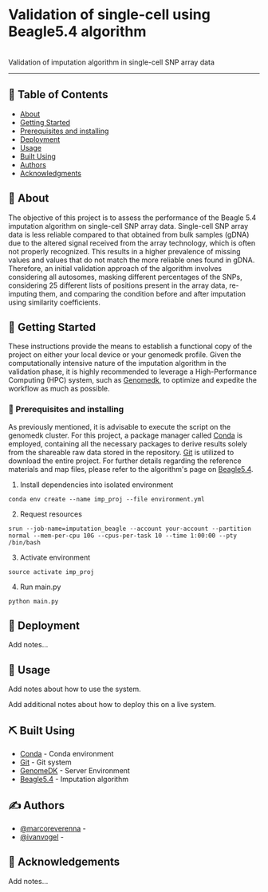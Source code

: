 # Validation of single-cell using Beagle5.4 algorithm

<p align="left"> 
    <br> Validation of imputation algorithm in single-cell SNP array data
</p>

---

## 📝 Table of Contents

- [About](#about)
- [Getting Started](#getting_started)
- [Prerequisites and installing](#prerequisites_and_installing)
- [Deployment](#deployment)
- [Usage](#usage)
- [Built Using](#built_using)
- [Authors](#authors)
- [Acknowledgments](#acknowledgement)

## 🧐 About <a name = "about"></a>
The objective of this project is to assess the performance of the Beagle 5.4 imputation algorithm on single-cell SNP array data. Single-cell SNP array data is less reliable compared to that obtained from bulk samples (gDNA) due to the altered signal received from the array technology, which is often not properly recognized. This results in a higher prevalence of missing values and values that do not match the more reliable ones found in gDNA. Therefore, an initial validation approach of the algorithm involves considering all autosomes, masking different percentages of the SNPs, considering 25 different lists of positions present in the array data, re-imputing them, and comparing the condition before and after imputation using similarity coefficients.

## 🏁 Getting Started <a name = "getting_started"></a>
These instructions provide the means to establish a functional copy of the project on either your local device or your genomedk profile. Given the computationally intensive nature of the imputation algorithm in the validation phase, it is highly recommended to leverage a High-Performance Computing (HPC) system, such as [Genomedk](https://genome.au.dk/), to optimize and expedite the workflow as much as possible.

### 🔧 Prerequisites and installing <a name = "prerequisites_and_installing"></a>
As previously mentioned, it is advisable to execute the script on the genomedk cluster. For this project, a package manager called [Conda](https://conda.io/projects/conda/en/latest/user-guide/install/index.html "Conda") is employed, containing all the necessary packages to derive results solely from the shareable raw data stored in the repository. [Git](https://github.com/git-guides/install-git "Git") is utilized to download the entire project. For further details regarding the reference materials and map files, please refer to the algorithm's page on [Beagle5.4](https://faculty.washington.edu/browning/beagle/beagle.html).

1. Install dependencies into isolated environment
```
conda env create --name imp_proj --file environment.yml
```
2. Request resources
```
srun --job-name=imputation_beagle --account your-account --partition normal --mem-per-cpu 10G --cpus-per-task 10 --time 1:00:00 --pty /bin/bash
```
3. Activate environment
```
source activate imp_proj
```
4. Run main.py
```
python main.py
```
## 🚀 Deployment <a name = "deployment"></a>
Add notes...

## 🎈 Usage <a name="usage"></a>
Add notes about how to use the system.

Add additional notes about how to deploy this on a live system.
## ⛏️ Built Using <a name = "built_using"></a>
- [Conda](https://conda.io/projects/conda/en/latest/user-guide/install/index.html "Conda") - Conda environment
- [Git](https://github.com/git-guides/install-git "Git") - Git system
- [GenomeDK](https://genome.au.dk/) - Server Environment
- [Beagle5.4](https://faculty.washington.edu/browning/beagle/beagle.html) - Imputation algorithm
## ✍️ Authors <a name = "authors"></a>
- [@marcoreverenna](https://github.com/marcoreverenna) -
- [@ivanvogel](https://github.com/puko818) -
## 🎉 Acknowledgements <a name = "acknowledgement"></a>
Add notes...
